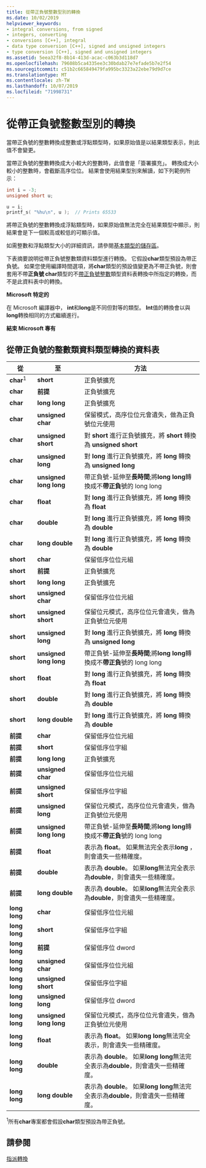 ```yaml
---
title: 從帶正負號整數型別的轉換
ms.date: 10/02/2019
helpviewer_keywords:
- integral conversions, from signed
- integers, converting
- conversions [C++], integral
- data type conversion [C++], signed and unsigned integers
- type conversion [C++], signed and unsigned integers
ms.assetid: 5eea32f8-8b14-413d-acac-c063b3d118d7
ms.openlocfilehash: 79608b5ca4335ee3c30bdab27e7efade5b7e2f54
ms.sourcegitcommit: c51b2c665849479fa995bc3323a22ebe79d9d7ce
ms.translationtype: MT
ms.contentlocale: zh-TW
ms.lasthandoff: 10/07/2019
ms.locfileid: "71998731"
---
```

# <a name="conversions-from-signed-integral-types"></a>從帶正負號整數型別的轉換

當帶正負號的整數轉換成整數或浮點類型時，如果原始值是以結果類型表示，則此值不會變更。

當帶正負號的整數轉換成大小較大的整數時，此值會是「簽署擴充」。 轉換成大小較小的整數時，會截斷高序位位。 結果會使用結果型別來解讀，如下列範例所示：

```C
int i = -3;
unsigned short u;

u = i;
printf_s( "%hu\n", u );  // Prints 65533
```

將帶正負號的整數轉換成浮點類型時，如果原始值無法完全在結果類型中顯示，則結果會是下一個較高或較低的可顯示值。

如需整數和浮點類型大小的詳細資訊，請參閱[基本類型的儲存區](../c-language/storage-of-basic-types.md)。

下表摘要說明從帶正負號整數類資料類型進行轉換。 它假設**char**類型預設為帶正負號。 如果您使用編譯時間選項，將**char**類型的預設值變更為不帶正負號，則會套用不帶**正負號 char**類型的不[帶正負號整數](../c-language/conversions-from-unsigned-integral-types.md)類型資料表轉換中所指定的轉換，而不是此資料表中的轉換。

**Microsoft 特定的**

在 Microsoft 編譯器中， **int**和**long**是不同但對等的類型。 **Int**值的轉換會以與**long**轉換相同的方式繼續進行。

**結束 Microsoft 專有**

## <a name="table-of-conversions-from-signed-integral-types"></a>從帶正負號的整數類資料類型轉換的資料表

|從|至|方法|
|----------|--------|------------|
|**char**<sup>1</sup>|**short**|正負號擴充|
|**char**|**前提**|正負號擴充|
|**char**|**long long**|正負號擴充|
|**char**|**unsigned char**|保留模式，高序位位元會遺失，做為正負號位元使用|
|**char**|**unsigned short**|對 **short** 進行正負號擴充，將 **short** 轉換為 **unsigned short**|
|**char**|**unsigned long**|對 **long** 進行正負號擴充，將 **long** 轉換為 **unsigned long**|
|**char**|**unsigned long long**|帶正負號-延伸至**長時間**;將**long long**轉換成不**帶正負**號的 long long|
|**char**|**float**|對 **long** 進行正負號擴充，將 **long** 轉換為 **float**|
|**char**|**double**|對 **long** 進行正負號擴充，將 **long** 轉換為 **double**|
|**char**|**long double**|對 **long** 進行正負號擴充，將 **long** 轉換為 **double**|
|**short**|**char**|保留低序位位元組|
|**short**|**前提**|正負號擴充|
|**short**|**long long**|正負號擴充|
|**short**|**unsigned char**|保留低序位位元組|
|**short**|**unsigned short**|保留位元模式，高序位位元會遺失，做為正負號位元使用|
|**short**|**unsigned long**|對 **long** 進行正負號擴充，將 **long** 轉換為 **unsigned long**|
|**short**|**unsigned long long**|帶正負號-延伸至**長時間**;將**long long**轉換成不**帶正負**號的 long long|
|**short**|**float**|對 **long** 進行正負號擴充，將 **long** 轉換為 **float**|
|**short**|**double**|對 **long** 進行正負號擴充，將 **long** 轉換為 **double**|
|**short**|**long double**|對 **long** 進行正負號擴充，將 **long** 轉換為 **double**|
|**前提**|**char**|保留低序位位元組|
|**前提**|**short**|保留低序位字組|
|**前提**|**long long**|正負號擴充|
|**前提**|**unsigned char**|保留低序位位元組|
|**前提**|**unsigned short**|保留低序位字組|
|**前提**|**unsigned long**|保留位元模式，高序位位元會遺失，做為正負號位元使用|
|**前提**|**unsigned long long**|帶正負號-延伸至**長時間**;將**long long**轉換成不**帶正負**號的 long long|
|**前提**|**float**|表示為 **float**。 如果無法完全表示**long** ，則會遺失一些精確度。|
|**前提**|**double**|表示為 **double**。 如果**long**無法完全表示為**double**，則會遺失一些精確度。|
|**前提**|**long double**|表示為 **double**。 如果**long**無法完全表示為**double**，則會遺失一些精確度。|
|**long long**|**char**|保留低序位位元組|
|**long long**|**short**|保留低序位字組|
|**long long**|**前提**|保留低序位 dword|
|**long long**|**unsigned char**|保留低序位位元組|
|**long long**|**unsigned short**|保留低序位字組|
|**long long**|**unsigned long**|保留低序位 dword|
|**long long**|**unsigned long long**|保留位元模式，高序位位元會遺失，做為正負號位元使用|
|**long long**|**float**|表示為 **float**。 如果**long long**無法完全表示，則會遺失一些精確度。|
|**long long**|**double**|表示為 **double**。 如果**long long**無法完全表示為**double**，則會遺失一些精確度。|
|**long long**|**long double**|表示為 **double**。 如果**long long**無法完全表示為**double**，則會遺失一些精確度。|

<sup>1</sup>所有**char**專案都會假設**char**類型預設為帶正負號。

## <a name="see-also"></a>請參閱

[指派轉換](../c-language/assignment-conversions.md)
